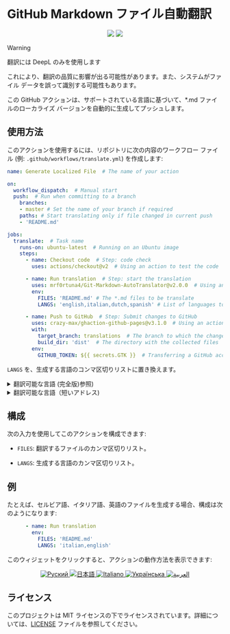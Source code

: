 # GitHub Markdown ファイル自動翻訳
<div align="center">
<img src="https://img.shields.io/github/v/release/mrf0rtuna4/Git-Markdown-AutoTranslator">
<img src="https://img.shields.io/github/actions/workflow/status/mrf0rtuna4/Git-Markdown-AutoTranslator/example.yml">
</div>

> [!WARNING]
> 翻訳には DeepL のみを使用します
>
> これにより、翻訳の品質に影響が出る可能性があります。また、システムがファイル データを誤って識別する可能性もあります。

この GitHub アクションは、サポートされている言語に基づいて、*.md ファイルのローカライズ バージョンを自動的に生成してプッシュします。

## 使用方法

このアクションを使用するには、リポジトリに次の内容のワークフロー ファイル (例: `.github/workflows/translate.yml`) を作成します:

```yml
name: Generate Localized File  # The name of your action

on:
  workflow_dispatch:  # Manual start
  push:  # Run when committing to a branch
    branches:
    - master # Set the name of your branch if required
    paths: # Start translating only if file changed in current push
    - 'README.md'

jobs:
  translate:  # Task name
    runs-on: ubuntu-latest  # Running on an Ubuntu image
    steps:
      - name: Checkout code  # Step: code check
        uses: actions/checkout@v2  # Using an action to test the code

      - name: Run translation  # Step: start the translation
        uses: mrf0rtuna4/Git-Markdown-AutoTranslator@v2.0.0  # Using an action to translate
        env:
          FILES: 'README.md' # The *.md files to be translate
          LANGS: 'english,italian,dutch,spanish' # List of languages to be translated

      - name: Push to GitHub  # Step: Submit changes to GitHub
        uses: crazy-max/ghaction-github-pages@v3.1.0  # Using an action to publish to GitHub Pages
        with:
          target_branch: translations  # The branch to which the changes will be sent
          build_dir: 'dist'  # The directory with the collected files
        env:
          GITHUB_TOKEN: ${{ secrets.GTK }}  # Transferring a GitHub access token
```

`LANGS` を、生成する言語のコンマ区切りリストに置き換えます。
<details>
<summary>翻訳可能な言語 (完全版)参照)</summary>

```yaml
    'afrikaans', 'albanian', 'amharic', 'arabic', 'armenian', 'assamese', 'aymara', 'azerbaijani', 'bambara', 'basque', 
    'belarusian', 'bengali', 'bhojpuri', 'bosnian', 'bulgarian', 'catalan', 'cebuano', 'chichewa', 'chinese (simplified)', 
    'chinese (traditional)', 'corsican', 'croatian', 'czech', 'danish', 'dhivehi', 'dogri', 'dutch', 'english', 'esperanto', 
    'estonian', 'ewe', 'filipino', 'finnish', 'french', 'frisian', 'galician', 'georgian', 'german', 'greek', 'guarani', 
    'gujarati', 'haitian creole', 'hausa', 'hawaiian', 'hebrew', 'hindi', 'hmong', 'hungarian', 'icelandic', 'igbo', 'ilocano', 
    'indonesian', 'irish', 'italian', 'japanese', 'javanese', 'kannada', 'kazakh', 'khmer', 'kinyarwanda', 'konkani', 'korean', 
    'krio', 'kurdish (kurmanji)', 'kurdish (sorani)', 'kyrgyz', 'lao', 'latin', 'latvian', 'lingala', 'lithuanian', 'luganda', 
    'luxembourgish', 'macedonian', 'maithili', 'malagasy', 'malay', 'malayalam', 'maltese', 'maori', 'marathi', 'meiteilon (manipuri)',
    'mizo', 'mongolian', 'myanmar', 'nepali', 'norwegian', 'odia (oriya)', 'oromo', 'pashto', 'persian', 'polish', 'portuguese', 
    'punjabi', 'quechua', 'romanian', 'russian', 'samoan', 'sanskrit', 'scots gaelic', 'sepedi', 'serbian', 'sesotho', 'shona', 
    'sindhi', 'sinhala', 'slovak', 'slovenian', 'somali', 'spanish', 'sundanese', 'swahili', 'swedish', 'tajik', 'tamil', 'tatar',
    'telugu', 'thai', 'tigrinya', 'tsonga', 'turkish', 'turkmen', 'twi', 'ukrainian', 'urdu', 'uyghur', 'uzbek', 'vietnamese', 
    'welsh', 'xhosa', 'yiddish', 'yoruba', 'zulu'
```

</details>

<details>
<summary>翻訳可能な言語（短いアドレス)</summary>

```yaml
'af', 'sq', 'am', 'ar', 'hy', 'as', 'ay', 'az', 'bm', 'eu', 'be', 'bn', 'bho', 'bs', 'bg', 'ca', 'ceb', 'ny',
'zh-CN', 'zh-TW', 'co', 'hr', 'cs', 'da', 'dv', 'doi', 'nl', 'en', 'eo', 'et', 'ee', 'tl', 'fi', 'fr', 'fy', 'gl',
'ka', 'de', 'el', 'gn', 'gu', 'ht', 'ha', 'haw', 'iw', 'hi', 'hmn', 'hu', 'is', 'ig', 'ilo', 'id', 'ga', 'it', 'ja',
'jw', 'kn', 'kk', 'km', 'rw', 'gom', 'ko', 'kri', 'ku', 'ckb', 'ky', 'lo', 'la', 'lv', 'ln', 'lt', 'lg', 'lb', 'mk',
'mai', 'mg', 'ms', 'ml', 'mt', 'mi', 'mr', 'mni-Mtei', 'lus', 'mn', 'my', 'ne', 'no', 'or', 'om', 'ps', 'fa', 'pl',
'pt', 'pa', 'qu', 'ro', 'ru', 'sm', 'sa', 'gd', 'nso', 'sr', 'st', 'sn', 'sd', 'si', 'sk', 'sl', 'so', 'es', 'su',
'sw', 'sv', 'tg', 'ta', 'tt', 'te', 'th', 'ti', 'ts', 'tr', 'tk', 'ak', 'uk', 'ur', 'ug', 'uz', 'vi', 'cy', 'xh', 'yi', 'yo', 'zu'
```

</details>

## 構成

次の入力を使用してこのアクションを構成できます:

- `FILES`: 翻訳するファイルのカンマ区切りリスト。

- `LANGS`: 生成する言語のカンマ区切りリスト。

## 例

たとえば、セルビア語、イタリア語、英語のファイルを生成する場合、構成は次のようになります:

```yml
      - name: Run translation
        env:
          FILES: 'README.md' 
          LANGS: 'italian,english'
```

このウィジェットをクリックすると、アクションの動作方法を表示できます:
<div align="center">
<a href="https://github.com/mrf0rtuna4/Git-Markdown-AutoTranslator/blob/translations/ru_README.md">
<img src="https://img.shields.io/badge/Язык-Руский-blue" alt="Руский" />
</a>
<a href="https://github.com/mrf0rtuna4/Git-Markdown-AutoTranslator/blob/translations/ja_README.md">
<img src="https://img.shields.io/badge/言語-日本語-blue" alt="日本語" />
</a>
<a href="https://github.com/mrf0rtuna4/Git-Markdown-AutoTranslator/blob/translations/it_README.md">
<img src="https://img.shields.io/badge/Lingua-Italiano-blue" alt="Italiano" />
</a>
<a href="https://github.com/mrf0rtuna4/Git-Markdown-AutoTranslator/blob/translations/uk_README.md">
<img src="https://img.shields.io/badge/Мова-Українська-blue" alt="Українська" />
</a>
<a href="https://github.com/mrf0rtuna4/Git-Markdown-AutoTranslator/blob/translations/ar_README.md">
<img src="https://img.shields.io/badge/لغة-العربية-blue" alt="العربية" />
</a>
</div>

## ライセンス

このプロジェクトは MIT ライセンスの下でライセンスされています。詳細については、[LICENSE](LICENSE) ファイルを参照してください。